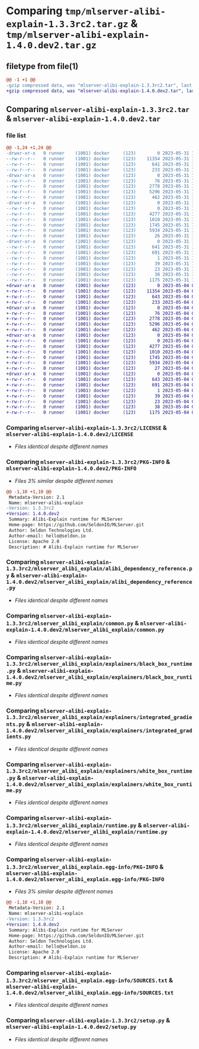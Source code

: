 # Comparing `tmp/mlserver-alibi-explain-1.3.3rc2.tar.gz` & `tmp/mlserver-alibi-explain-1.4.0.dev2.tar.gz`

## filetype from file(1)

```diff
@@ -1 +1 @@
-gzip compressed data, was "mlserver-alibi-explain-1.3.3rc2.tar", last modified: Wed May 31 14:14:58 2023, max compression
+gzip compressed data, was "mlserver-alibi-explain-1.4.0.dev2.tar", last modified: Thu May  4 09:30:33 2023, max compression
```

## Comparing `mlserver-alibi-explain-1.3.3rc2.tar` & `mlserver-alibi-explain-1.4.0.dev2.tar`

### file list

```diff
@@ -1,24 +1,24 @@
-drwxr-xr-x   0 runner    (1001) docker     (123)        0 2023-05-31 14:14:58.967070 mlserver-alibi-explain-1.3.3rc2/
--rw-r--r--   0 runner    (1001) docker     (123)    11354 2023-05-31 14:14:12.000000 mlserver-alibi-explain-1.3.3rc2/LICENSE
--rw-r--r--   0 runner    (1001) docker     (123)      641 2023-05-31 14:14:58.967070 mlserver-alibi-explain-1.3.3rc2/PKG-INFO
--rw-r--r--   0 runner    (1001) docker     (123)      233 2023-05-31 14:14:12.000000 mlserver-alibi-explain-1.3.3rc2/README.md
-drwxr-xr-x   0 runner    (1001) docker     (123)        0 2023-05-31 14:14:58.963070 mlserver-alibi-explain-1.3.3rc2/mlserver_alibi_explain/
--rw-r--r--   0 runner    (1001) docker     (123)       76 2023-05-31 14:14:12.000000 mlserver-alibi-explain-1.3.3rc2/mlserver_alibi_explain/__init__.py
--rw-r--r--   0 runner    (1001) docker     (123)     2778 2023-05-31 14:14:12.000000 mlserver-alibi-explain-1.3.3rc2/mlserver_alibi_explain/alibi_dependency_reference.py
--rw-r--r--   0 runner    (1001) docker     (123)     5296 2023-05-31 14:14:12.000000 mlserver-alibi-explain-1.3.3rc2/mlserver_alibi_explain/common.py
--rw-r--r--   0 runner    (1001) docker     (123)      462 2023-05-31 14:14:12.000000 mlserver-alibi-explain-1.3.3rc2/mlserver_alibi_explain/errors.py
-drwxr-xr-x   0 runner    (1001) docker     (123)        0 2023-05-31 14:14:58.967070 mlserver-alibi-explain-1.3.3rc2/mlserver_alibi_explain/explainers/
--rw-r--r--   0 runner    (1001) docker     (123)        0 2023-05-31 14:14:12.000000 mlserver-alibi-explain-1.3.3rc2/mlserver_alibi_explain/explainers/__init__.py
--rw-r--r--   0 runner    (1001) docker     (123)     4277 2023-05-31 14:14:12.000000 mlserver-alibi-explain-1.3.3rc2/mlserver_alibi_explain/explainers/black_box_runtime.py
--rw-r--r--   0 runner    (1001) docker     (123)     1010 2023-05-31 14:14:12.000000 mlserver-alibi-explain-1.3.3rc2/mlserver_alibi_explain/explainers/integrated_gradients.py
--rw-r--r--   0 runner    (1001) docker     (123)     1745 2023-05-31 14:14:12.000000 mlserver-alibi-explain-1.3.3rc2/mlserver_alibi_explain/explainers/white_box_runtime.py
--rw-r--r--   0 runner    (1001) docker     (123)     5934 2023-05-31 14:14:12.000000 mlserver-alibi-explain-1.3.3rc2/mlserver_alibi_explain/runtime.py
--rw-r--r--   0 runner    (1001) docker     (123)       26 2023-05-31 14:14:12.000000 mlserver-alibi-explain-1.3.3rc2/mlserver_alibi_explain/version.py
-drwxr-xr-x   0 runner    (1001) docker     (123)        0 2023-05-31 14:14:58.963070 mlserver-alibi-explain-1.3.3rc2/mlserver_alibi_explain.egg-info/
--rw-r--r--   0 runner    (1001) docker     (123)      641 2023-05-31 14:14:58.000000 mlserver-alibi-explain-1.3.3rc2/mlserver_alibi_explain.egg-info/PKG-INFO
--rw-r--r--   0 runner    (1001) docker     (123)      691 2023-05-31 14:14:58.000000 mlserver-alibi-explain-1.3.3rc2/mlserver_alibi_explain.egg-info/SOURCES.txt
--rw-r--r--   0 runner    (1001) docker     (123)        1 2023-05-31 14:14:58.000000 mlserver-alibi-explain-1.3.3rc2/mlserver_alibi_explain.egg-info/dependency_links.txt
--rw-r--r--   0 runner    (1001) docker     (123)       39 2023-05-31 14:14:58.000000 mlserver-alibi-explain-1.3.3rc2/mlserver_alibi_explain.egg-info/requires.txt
--rw-r--r--   0 runner    (1001) docker     (123)       23 2023-05-31 14:14:58.000000 mlserver-alibi-explain-1.3.3rc2/mlserver_alibi_explain.egg-info/top_level.txt
--rw-r--r--   0 runner    (1001) docker     (123)       38 2023-05-31 14:14:58.967070 mlserver-alibi-explain-1.3.3rc2/setup.cfg
--rw-r--r--   0 runner    (1001) docker     (123)     1175 2023-05-31 14:14:12.000000 mlserver-alibi-explain-1.3.3rc2/setup.py
+drwxr-xr-x   0 runner    (1001) docker     (123)        0 2023-05-04 09:30:33.211432 mlserver-alibi-explain-1.4.0.dev2/
+-rw-r--r--   0 runner    (1001) docker     (123)    11354 2023-05-04 09:29:57.000000 mlserver-alibi-explain-1.4.0.dev2/LICENSE
+-rw-r--r--   0 runner    (1001) docker     (123)      643 2023-05-04 09:30:33.211432 mlserver-alibi-explain-1.4.0.dev2/PKG-INFO
+-rw-r--r--   0 runner    (1001) docker     (123)      233 2023-05-04 09:29:57.000000 mlserver-alibi-explain-1.4.0.dev2/README.md
+drwxr-xr-x   0 runner    (1001) docker     (123)        0 2023-05-04 09:30:33.207432 mlserver-alibi-explain-1.4.0.dev2/mlserver_alibi_explain/
+-rw-r--r--   0 runner    (1001) docker     (123)       76 2023-05-04 09:29:57.000000 mlserver-alibi-explain-1.4.0.dev2/mlserver_alibi_explain/__init__.py
+-rw-r--r--   0 runner    (1001) docker     (123)     2778 2023-05-04 09:29:57.000000 mlserver-alibi-explain-1.4.0.dev2/mlserver_alibi_explain/alibi_dependency_reference.py
+-rw-r--r--   0 runner    (1001) docker     (123)     5296 2023-05-04 09:29:57.000000 mlserver-alibi-explain-1.4.0.dev2/mlserver_alibi_explain/common.py
+-rw-r--r--   0 runner    (1001) docker     (123)      462 2023-05-04 09:29:57.000000 mlserver-alibi-explain-1.4.0.dev2/mlserver_alibi_explain/errors.py
+drwxr-xr-x   0 runner    (1001) docker     (123)        0 2023-05-04 09:30:33.211432 mlserver-alibi-explain-1.4.0.dev2/mlserver_alibi_explain/explainers/
+-rw-r--r--   0 runner    (1001) docker     (123)        0 2023-05-04 09:29:57.000000 mlserver-alibi-explain-1.4.0.dev2/mlserver_alibi_explain/explainers/__init__.py
+-rw-r--r--   0 runner    (1001) docker     (123)     4277 2023-05-04 09:29:57.000000 mlserver-alibi-explain-1.4.0.dev2/mlserver_alibi_explain/explainers/black_box_runtime.py
+-rw-r--r--   0 runner    (1001) docker     (123)     1010 2023-05-04 09:29:57.000000 mlserver-alibi-explain-1.4.0.dev2/mlserver_alibi_explain/explainers/integrated_gradients.py
+-rw-r--r--   0 runner    (1001) docker     (123)     1745 2023-05-04 09:29:57.000000 mlserver-alibi-explain-1.4.0.dev2/mlserver_alibi_explain/explainers/white_box_runtime.py
+-rw-r--r--   0 runner    (1001) docker     (123)     5934 2023-05-04 09:29:57.000000 mlserver-alibi-explain-1.4.0.dev2/mlserver_alibi_explain/runtime.py
+-rw-r--r--   0 runner    (1001) docker     (123)       27 2023-05-04 09:29:57.000000 mlserver-alibi-explain-1.4.0.dev2/mlserver_alibi_explain/version.py
+drwxr-xr-x   0 runner    (1001) docker     (123)        0 2023-05-04 09:30:33.207432 mlserver-alibi-explain-1.4.0.dev2/mlserver_alibi_explain.egg-info/
+-rw-r--r--   0 runner    (1001) docker     (123)      643 2023-05-04 09:30:32.000000 mlserver-alibi-explain-1.4.0.dev2/mlserver_alibi_explain.egg-info/PKG-INFO
+-rw-r--r--   0 runner    (1001) docker     (123)      691 2023-05-04 09:30:33.000000 mlserver-alibi-explain-1.4.0.dev2/mlserver_alibi_explain.egg-info/SOURCES.txt
+-rw-r--r--   0 runner    (1001) docker     (123)        1 2023-05-04 09:30:32.000000 mlserver-alibi-explain-1.4.0.dev2/mlserver_alibi_explain.egg-info/dependency_links.txt
+-rw-r--r--   0 runner    (1001) docker     (123)       39 2023-05-04 09:30:32.000000 mlserver-alibi-explain-1.4.0.dev2/mlserver_alibi_explain.egg-info/requires.txt
+-rw-r--r--   0 runner    (1001) docker     (123)       23 2023-05-04 09:30:32.000000 mlserver-alibi-explain-1.4.0.dev2/mlserver_alibi_explain.egg-info/top_level.txt
+-rw-r--r--   0 runner    (1001) docker     (123)       38 2023-05-04 09:30:33.211432 mlserver-alibi-explain-1.4.0.dev2/setup.cfg
+-rw-r--r--   0 runner    (1001) docker     (123)     1175 2023-05-04 09:29:57.000000 mlserver-alibi-explain-1.4.0.dev2/setup.py
```

### Comparing `mlserver-alibi-explain-1.3.3rc2/LICENSE` & `mlserver-alibi-explain-1.4.0.dev2/LICENSE`

 * *Files identical despite different names*

### Comparing `mlserver-alibi-explain-1.3.3rc2/PKG-INFO` & `mlserver-alibi-explain-1.4.0.dev2/PKG-INFO`

 * *Files 3% similar despite different names*

```diff
@@ -1,10 +1,10 @@
 Metadata-Version: 2.1
 Name: mlserver-alibi-explain
-Version: 1.3.3rc2
+Version: 1.4.0.dev2
 Summary: Alibi-Explain runtime for MLServer
 Home-page: https://github.com/SeldonIO/MLServer.git
 Author: Seldon Technologies Ltd.
 Author-email: hello@seldon.io
 License: Apache 2.0
 Description: # Alibi-Explain runtime for MLServer
```

### Comparing `mlserver-alibi-explain-1.3.3rc2/mlserver_alibi_explain/alibi_dependency_reference.py` & `mlserver-alibi-explain-1.4.0.dev2/mlserver_alibi_explain/alibi_dependency_reference.py`

 * *Files identical despite different names*

### Comparing `mlserver-alibi-explain-1.3.3rc2/mlserver_alibi_explain/common.py` & `mlserver-alibi-explain-1.4.0.dev2/mlserver_alibi_explain/common.py`

 * *Files identical despite different names*

### Comparing `mlserver-alibi-explain-1.3.3rc2/mlserver_alibi_explain/explainers/black_box_runtime.py` & `mlserver-alibi-explain-1.4.0.dev2/mlserver_alibi_explain/explainers/black_box_runtime.py`

 * *Files identical despite different names*

### Comparing `mlserver-alibi-explain-1.3.3rc2/mlserver_alibi_explain/explainers/integrated_gradients.py` & `mlserver-alibi-explain-1.4.0.dev2/mlserver_alibi_explain/explainers/integrated_gradients.py`

 * *Files identical despite different names*

### Comparing `mlserver-alibi-explain-1.3.3rc2/mlserver_alibi_explain/explainers/white_box_runtime.py` & `mlserver-alibi-explain-1.4.0.dev2/mlserver_alibi_explain/explainers/white_box_runtime.py`

 * *Files identical despite different names*

### Comparing `mlserver-alibi-explain-1.3.3rc2/mlserver_alibi_explain/runtime.py` & `mlserver-alibi-explain-1.4.0.dev2/mlserver_alibi_explain/runtime.py`

 * *Files identical despite different names*

### Comparing `mlserver-alibi-explain-1.3.3rc2/mlserver_alibi_explain.egg-info/PKG-INFO` & `mlserver-alibi-explain-1.4.0.dev2/mlserver_alibi_explain.egg-info/PKG-INFO`

 * *Files 3% similar despite different names*

```diff
@@ -1,10 +1,10 @@
 Metadata-Version: 2.1
 Name: mlserver-alibi-explain
-Version: 1.3.3rc2
+Version: 1.4.0.dev2
 Summary: Alibi-Explain runtime for MLServer
 Home-page: https://github.com/SeldonIO/MLServer.git
 Author: Seldon Technologies Ltd.
 Author-email: hello@seldon.io
 License: Apache 2.0
 Description: # Alibi-Explain runtime for MLServer
```

### Comparing `mlserver-alibi-explain-1.3.3rc2/mlserver_alibi_explain.egg-info/SOURCES.txt` & `mlserver-alibi-explain-1.4.0.dev2/mlserver_alibi_explain.egg-info/SOURCES.txt`

 * *Files identical despite different names*

### Comparing `mlserver-alibi-explain-1.3.3rc2/setup.py` & `mlserver-alibi-explain-1.4.0.dev2/setup.py`

 * *Files identical despite different names*

